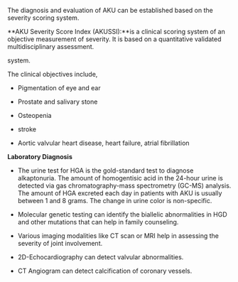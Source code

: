 The diagnosis and evaluation of AKU can be established based on the severity scoring system.

**AKU Severity Score Index (AKUSSI):**is a clinical scoring system of an objective measurement of severity. It is based on a quantitative validated multidisciplinary assessment.

system.

The clinical objectives include,

- Pigmentation of eye and ear

- Prostate and salivary stone

- Osteopenia

- stroke

- Aortic valvular heart disease, heart failure, atrial fibrillation

**Laboratory Diagnosis**

- The urine test for HGA is the gold-standard test to diagnose alkaptonuria. The amount of homogentisic acid in the 24-hour urine is detected via gas chromatography-mass spectrometry (GC-MS) analysis. The amount of HGA excreted each day in patients with AKU is usually between 1 and 8 grams. The change in urine color is non-specific.

- Molecular genetic testing can identify the biallelic abnormalities in HGD and other mutations that can help in family counseling.

- Various imaging modalities like CT scan or MRI help in assessing the severity of joint involvement.

- 2D-Echocardiography can detect valvular abnormalities.

- CT Angiogram can detect calcification of coronary vessels.